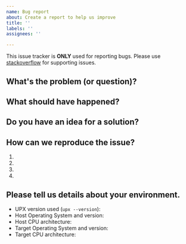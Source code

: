 ```yaml
---
name: Bug report
about: Create a report to help us improve
title: ''
labels: ''
assignees: ''

---
```


This issue tracker is **ONLY** used for reporting bugs.
Please use [stackoverflow](https://stackoverflow.com) for supporting issues.

<!---

IF YOU REMOVE THIS TEMPLATE WE WILL CLOSE YOUR ISSUE WITHOUT RESPONSE.
Just read it and fill in the details we're asking, it saves so much of our time. Thanks!

-->

## What's the problem (or question)?
<!--- If describing a bug, tell us what happens instead of the expected behavior -->
<!--- If suggesting a change/improvement, explain the difference from current behavior -->

## What should have happened?
<!--- If you're describing a bug, tell us what should happen -->
<!--- If you're suggesting a change/improvement, tell us how it should work -->

## Do you have an idea for a solution?
<!--- Not obligatory, but suggest a fix/reason for the bug, -->
<!--- or ideas how to implement the addition or change -->

## How can we reproduce the issue?
<!--- Provide unambiguous set of steps to reproduce this bug. Include code to reproduce, if relevant -->
1.
2.
3.
4.

## Please tell us details about your environment.
<!--- Include as many relevant details about the environment you experienced the bug in -->
* UPX version used (`upx --version`):
* Host Operating System and version:
* Host CPU architecture:
* Target Operating System and version:
* Target CPU architecture:
